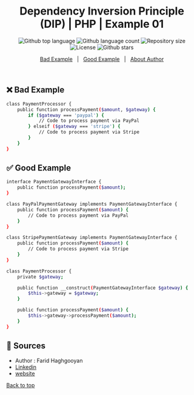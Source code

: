 <h1 align="center">Dependency Inversion Principle (DIP) | PHP | Example 01</h1>

<p align="center">
  <img alt="Github top language" src="https://img.shields.io/github/languages/top/faridhaghgooyan/programming-challenges?label=PHP&color=56BEB8&language=php">

  <img alt="Github language count" src="https://img.shields.io/github/languages/count/faridhaghgooyan/programming-challenges?color=56BEB8">

  <img alt="Repository size" src="https://img.shields.io/github/repo-size/faridhaghgooyan/programming-challenges?color=56BEB8">

  <img alt="License" src="https://img.shields.io/github/license/faridhaghgooyan/programming-challenges?color=56BEB8">


  <img alt="Github stars" src="https://img.shields.io/github/stars/faridhaghgooyan/programming-challenges?color=56BEB8" />
</p>


<p align="center">
  <a href="#x-bad-example">Bad Example</a> &#xa0; | &#xa0; 
  <a href="#white_check_mark-good-example">Good Example</a> &#xa0; | &#xa0;
  <a href="#memo-Sources">About Author</a> 
</p>

<br>

## :x: Bad Example ##

```bash
class PaymentProcessor {
    public function processPayment($amount, $gateway) {
        if ($gateway === 'paypal') {
            // Code to process payment via PayPal
        } elseif ($gateway === 'stripe') {
            // Code to process payment via Stripe
        }
    }
}

```

## :white_check_mark: Good Example ##

```bash
interface PaymentGatewayInterface {
    public function processPayment($amount);
}

class PayPalPaymentGateway implements PaymentGatewayInterface {
    public function processPayment($amount) {
        // Code to process payment via PayPal
    }
}

class StripePaymentGateway implements PaymentGatewayInterface {
    public function processPayment($amount) {
        // Code to process payment via Stripe
    }
}

class PaymentProcessor {
    private $gateway;

    public function __construct(PaymentGatewayInterface $gateway) {
        $this->gateway = $gateway;
    }

    public function processPayment($amount) {
        $this->gateway->processPayment($amount);
    }
}


```




## :memo: Sources ##

- Author : Farid Haghgooyan
- [Linkedin](https://www.linkedin.com/in/farid-haghgooyan/)
- [website](https://mrhaghgooyan.com/)


<a href="#top">Back to top</a>
